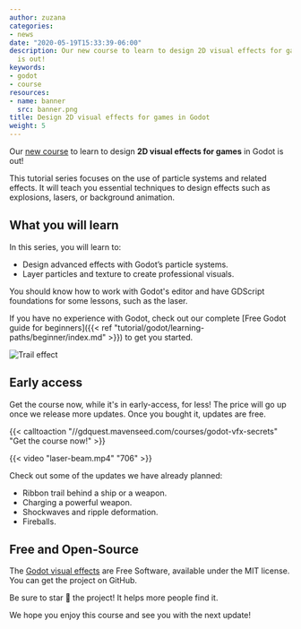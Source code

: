 ```yaml
---
author: zuzana
categories:
- news
date: "2020-05-19T15:33:39-06:00"
description: Our new course to learn to design 2D visual effects for games in Godot
  is out!
keywords:
- godot
- course
resources:
- name: banner
  src: banner.png
title: Design 2D visual effects for games in Godot
weight: 5
---
```


Our [new course](//gdquest.mavenseed.com/courses/godot-vfx-secrets) to learn to design **2D visual effects for games** in Godot is out!

This tutorial series focuses on the use of particle systems and related effects. It will teach you essential techniques to design effects such as explosions, lasers, or background animation.

## What you will learn

In this series, you will learn to:

- Design advanced effects with Godot’s particle systems.
- Layer particles and texture to create professional visuals.

You should know how to work with Godot's editor and have GDScript foundations for some lessons, such as the laser.

If you have no experience with Godot, check out our complete [Free Godot guide for beginners]({{< ref "tutorial/godot/learning-paths/beginner/index.md" >}}) to get you started.

![Trail effect](trail.png)

## Early access

Get the course now, while it's in early-access, for less! The price will go up once we release more updates. Once you bought it, updates are free.

{{< calltoaction "//gdquest.mavenseed.com/courses/godot-vfx-secrets" "Get the course now!" >}}

{{< video "laser-beam.mp4" "706" >}}

Check out some of the updates we have already planned:

- Ribbon trail behind a ship or a weapon.
- Charging a powerful weapon.
- Shockwaves and ripple deformation.
- Fireballs.

## Free and Open-Source

The [Godot visual effects](https://github.com/GDQuest/godot-visual-effects) are Free Software, available under the MIT license. You can get the project on GitHub.

Be sure to star 🌟 the project! It helps more people find it.

We hope you enjoy this course and see you with the next update!

